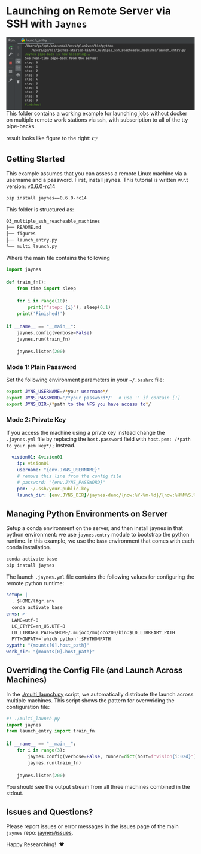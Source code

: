 # Launching on Remote Server via SSH with `Jaynes`

<a href="./figures/output.png" target="_blank"><img src="./figures/output.png" alt="single_launch" align="right" width="600px" style="top:20px"></a>

This folder contains a working example for launching jobs without docker on multiple remote work stations via ssh, with subscription to all of the tty pipe-backs.

result looks like figure to the right: 👉

## Getting Started

This example assumes that you can assess a remote Linux machine via a username and a password. First, install jaynes. This tutorial is written w.r.t version: [v0.6.0-rc14](https://github.com/geyang/jaynes/releases/tag/v0.6.0-rc14)

```bash
pip install jaynes==0.6.0-rc14
```

This folder is structured as:

```bash
03_multiple_ssh_reacheable_machines
├── README.md
├── figures
├── launch_entry.py
└── multi_launch.py
```

Where the main file contains the following

```python
import jaynes

def train_fn():
    from time import sleep

    for i in range(10):
        print(f"step: {i}"); sleep(0.1)
    print('Finished!')

if __name__ == "__main__":
    jaynes.config(verbose=False)
    jaynes.run(train_fn)

    jaynes.listen(200)

```

### Mode 1: Plain Password

Set the following environment parameters in your `~/.bashrc` file:

```bash
export JYNS_USERNAME=/*your username*/
export JYNS_PASSWORD='/*your password*/'  # use '' if contain [!]
export JYNS_DIR=/*path to the NFS you have access to*/
```

### Mode 2: Private Key

If you access the machine using a privte key instead change the `.jaynes.yml` file by replacing the `host.password` field with `host.pem: /*path to your pem key*/;` instead.

```yaml
  vision01: &vision01
    ip: vision01
    username: "{env.JYNS_USERNAME}"
    # remove this line from the config file
    # password: "{env.JYNS_PASSWORD}"
    pem: ~/.ssh/your-public-key
    launch_dir: {env.JYNS_DIR}/jaynes-demo/{now:%Y-%m-%d}/{now:%H%M%S.%f}
```

## Managing Python Environments on Server

Setup a conda environment on the server, and then install jaynes in that python environment: we use `jaynes.entry` module to bootstrap the python runtime. In this example, we use the `base` environment that comes with each conda installation.

```bash
conda activate base
pip install jaynes
```

The launch `.jaynes.yml` file contains the following values for configuring the remote python runtime:

```yaml
setup: |
  . $HOME/lfgr.env
  conda activate base
envs: >-
  LANG=utf-8
  LC_CTYPE=en_US.UTF-8
  LD_LIBRARY_PATH=$HOME/.mujoco/mujoco200/bin:$LD_LIBREARY_PATH
  PYTHONPATH=`which python`:$PYTHONPATH
pypath: "{mounts[0].host_path}"
work_dir: "{mounts[0].host_path}"
```

## Overriding the Config File (and Launch Across Machines)

In the [./multi_launch.py](./multi_launch.py) script, we automatically distribute the launch across multiple machines. This script shows the pattern for overwriding the configuration file:

```python
#! ./multi_launch.py
import jaynes
from launch_entry import train_fn

if __name__ == "__main__":
    for i in range(3):
        jaynes.config(verbose=False, runner=dict(host=f"vision{i:02d}"))
        jaynes.run(train_fn)

    jaynes.listen(200)
```

You should see the output stream from all three machines combined in the stdout.



## Issues and Questions?

Please report issues or error messages in the issues page of the main `jaynes` repo: [jaynes/issues](https://github.com/geyang/jaynes/issues). 

Happy Researching!  :heart:
